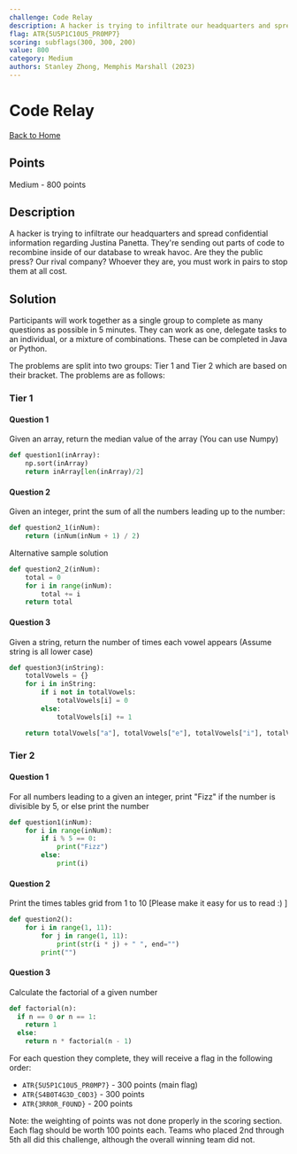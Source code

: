 ```yaml
---
challenge: Code Relay
description: A hacker is trying to infiltrate our headquarters and spread confidential information regarding Justina Panetta. They're sending out parts of code to recombine inside of our database to wreak havoc. Are they the public press? Our rival company? Whoever they are, you must work in pairs to stop them at all cost.
flag: ATR{5U5P1C10U5_PR0MP7}
scoring: subflags(300, 300, 200)
value: 800
category: Medium
authors: Stanley Zhong, Memphis Marshall (2023)
---
```


# Code Relay

[Back to Home](../../README.md)

## Points

Medium - 800 points

## Description

A hacker is trying to infiltrate our headquarters and spread confidential information regarding Justina Panetta. They're sending out parts of code to recombine inside of our database to wreak havoc. Are they the public press? Our rival company? Whoever they are, you must work in pairs to stop them at all cost.

## Solution

Participants will work together as a single group to complete as many questions as possible in 5 minutes. They can work as one, delegate tasks to an individual, or a mixture of combinations. These can be completed in Java or Python.

The problems are split into two groups: Tier 1 and Tier 2 which are based on their bracket. The problems are as follows:

### Tier 1

#### Question 1

Given an array, return the median value of the array (You can use Numpy)

```python
def question1(inArray):
    np.sort(inArray)
    return inArray[len(inArray)/2]
```

#### Question 2

Given an integer, print the sum of all the numbers leading up to the number:

```python
def question2_1(inNum):
    return (inNum(inNum + 1) / 2)
```

Alternative sample solution

```python
def question2_2(inNum):
    total = 0
    for i in range(inNum):
        total += i
    return total
```

#### Question 3

Given a string, return the number of times each vowel appears (Assume string is all lower case)

```python
def question3(inString):
    totalVowels = {}
    for i in inString:
        if i not in totalVowels:
            totalVowels[i] = 0
        else:
            totalVowels[i] += 1

    return totalVowels["a"], totalVowels["e"], totalVowels["i"], totalVowels["o"], totalVowels["u"]
```

### Tier 2

#### Question 1

For all numbers leading to a given an integer, print "Fizz" if the number is divisible by 5, or else print the number

```python
def question1(inNum):
    for i in range(inNum):
        if i % 5 == 0:
            print("Fizz")
        else:
            print(i)
```

#### Question 2

Print the times tables grid from 1 to 10 [Please make it easy for us to read :) ]

```python
def question2():
    for i in range(1, 11):
        for j in range(1, 11):
            print(str(i * j) + " ", end="")
        print("")
```

#### Question 3

Calculate the factorial of a given number

```python
def factorial(n):
  if n == 0 or n == 1:
    return 1
  else:
    return n * factorial(n - 1)
```

For each question they complete, they will receive a flag in the following order:
- `ATR{5U5P1C10U5_PR0MP7}` - 300 points (main flag)
- `ATR{S4B0T4G3D_C0D3}` - 300 points
- `ATR{3RR0R_F0UND}` - 200 points

Note: the weighting of points was not done properly in the scoring section. Each flag should be worth 100 points each. Teams who placed 2nd through 5th all did this challenge, although the overall winning team did not.